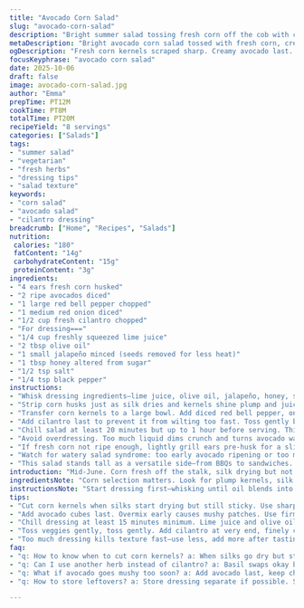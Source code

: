 ```yaml
---
title: "Avocado Corn Salad"
slug: "avocado-corn-salad"
description: "Bright summer salad tossing fresh corn off the cob with creamy avocado and crunchy veggies. The dressing blends zingy lime with a touch of heat from jalapeño, swapped in for sweetness. Basil swapped to cilantro adds a herbal punch. Chill the dressing early so flavors meld. Cut corn kernels just when silk turns dry and kernels plump for best texture. Watch for mushy avocado traps by adding it last. Crunchy bell pepper and crunchier red onion balance creaminess. Salt and pepper tune the salad to life."
metaDescription: "Bright avocado corn salad tossed with fresh corn, creamy avocado, crunchy bell pepper and onion. Cilantro, jalapeño, lime dressing with honey sweetness meld well chilled."
ogDescription: "Fresh corn kernels scraped sharp. Creamy avocado last. Lime, jalapeño heat, honey balance. Cilantro swap for basil. Chill to blend flavors. Crunch stays alive. Skip mushy traps."
focusKeyphrase: "avocado corn salad"
date: 2025-10-06
draft: false
image: avocado-corn-salad.jpg
author: "Emma"
prepTime: PT12M
cookTime: PT8M
totalTime: PT20M
recipeYield: "8 servings"
categories: ["Salads"]
tags:
- "summer salad"
- "vegetarian"
- "fresh herbs"
- "dressing tips"
- "salad texture"
keywords:
- "corn salad"
- "avocado salad"
- "cilantro dressing"
breadcrumb: ["Home", "Recipes", "Salads"]
nutrition: 
 calories: "180"
 fatContent: "14g"
 carbohydrateContent: "15g"
 proteinContent: "3g"
ingredients:
- "4 ears fresh corn husked"
- "2 ripe avocados diced"
- "1 large red bell pepper chopped"
- "1 medium red onion diced"
- "1/2 cup fresh cilantro chopped"
- "For dressing==="
- "1/4 cup freshly squeezed lime juice"
- "2 tbsp olive oil"
- "1 small jalapeño minced (seeds removed for less heat)"
- "1 tbsp honey altered from sugar"
- "1/2 tsp salt"
- "1/4 tsp black pepper"
instructions:
- "Whisk dressing ingredients—lime juice, olive oil, jalapeño, honey, salt, pepper—in a small bowl until emulsified. Refrigerate minimum 15 minutes to meld flavors but 30+ is better for depth."
- "Strip corn husks just as silk dries and kernels shine plump and juicy—earliest sign of freshest corn. Cut kernels by scraping sharp knife down each cob, capturing the popping sound when a kernel detaches cleanly."
- "Transfer corn kernels to a large bowl. Add diced red bell pepper, onion, and chopped avocado last to prevent premature mushiness. Use ripe but firm avocado—too soft and it will turn to mush once tossed."
- "Add cilantro last to prevent it from wilting too fast. Toss gently but thoroughly until everything glistens with dressing yet veggies stay distinct. Crunch and softness should contrast in each bite."
- "Chill salad at least 20 minutes but up to 1 hour before serving. This allows corn to soften slightly and flavors meld. Garnish with extra cilantro leaves if desired."
- "Avoid overdressing. Too much liquid dims crunch and turns avocado watery. Stir everything right before plating and taste—adjust salt, honey, or lime if needed."
- "If fresh corn not ripe enough, lightly grill ears pre-husk for a slightly smoky aroma and sweeter taste. If avocado underripe swap for diced cucumber or grilled zucchini for creaminess."
- "Watch for watery salad syndrome: too early avocado ripening or too much dressing. Wait until just before serving to add avocado if prepping ahead."
- "This salad stands tall as a versatile side—from BBQs to sandwiches. Also doubles as a dip with toasted flatbread or scoop crackers."
introduction: "Mid-June. Corn fresh off the stalk, silk drying but not dry. The sweet pop of kernels scraping the cob still sticky to touch but firm in bite. I got tired of drowning avocado salads with too much dressing—mushy, soggy messes begging for texture rescue. So swapped sugar for honey in dressing; adds complexity, soft sweetness instead of sharp sugar bite. Ditched basil for cilantro; gives brightness, herbaceous snap you don’t expect but crave. Jalapeño sneaks in for heat, but seeds out to keep lunch pleasant. Salad blues: avocados going slack or corn tough as leather—these days I know to look for the little things before chopping. Crunch and cream—balance the textures. Trust your hands, your nose. Chilling turns sharp edges softer, but not too long—keep crunch alive. Tastes get complicated, not diluted. This isn’t just salad, it’s an education in freshness and texture."
ingredientsNote: "Corn selection matters. Look for plump kernels, silk slightly sticky but browning; that means sweetness locked in. Husk ears just before prepping to keep moisture fresh. Avocado—ripe but firm—so it cubes without turning to guacamole sludge. Bell pepper chopped for crunch; red onion diced to give that sharp counterpoint. Cilantro replaces basil here; powerful herb, so chop finely and add last to avoid wilting. Dressing is where it pops—fresh lime juice sharpens everything; olive oil smooths. Honey swapped in for sugar adds deeper flavor, won’t overpower. Jalapeño minced but seeds mostly removed unless you want serious heat. Salt and pepper to round out—don’t skip, or flavor will fall flat. Refrigerate dressing so flavors combine but don’t lose brightness. If no fresh corn, canned or frozen can do—drain well, then rinse for fresher taste. Avocado swap? Cucumber or zucchini grilled thinly bring creaminess without risk of mush."
instructionsNote: "Start dressing first—whisking until oil blends into lime, honey, jalapeño, salt, and pepper. This step kicks off flavors marrying. Refrigerate; flavor sharpness mellows into balance. Cut kernels using sharp knife, scraping down to get clean cuts. That snapping sound is a sign. Toss corn straight into bowl; create salad layers by adding crunchier veggies next—bell pepper, onion; rough chop or dice for contrast but not too fine to keep crunch visible. Last add avocado cubes and cilantro; gentle tossing prevents bruising avocado. Chill salad minimum 20 minutes so corn softens slightly but doesn’t lose snap. Final toss just before serving, taste for seasoning. Adjust salt, add tiny drizzle of honey or more lime for brightness. Overdressing kills crispness—always err on less dressing, add later if needed. Seen too many watery salads from avocado breaking down early, so keep timing tight. If you prep in advance, keep avocado separate and add last moment."
tips:
- "Cut corn kernels when silks start drying but still sticky. Use sharp knife scraping down cob—listen for the pop, snap. That crunch is key texture. Avoid mush by not cutting too soon or late."
- "Add avocado cubes last. Overmix early causes mushy patches. Use firm ripe avocado. If soft or underripe, swap for cucumber or grilled zucchini for creamy texture without the soggy risk."
- "Chill dressing at least 15 minutes minimum. Lime juice and olive oil emulsify better with honey in cold; flavors mellow but don’t dull. More time melds better but don’t leave dressing too long or cilantro wilts faster when mixed."
- "Toss veggies gently, toss gently. Add cilantro at very end, finely chopped. Keeps brightness, prevents wilting which kills fresh green crunch. Balance bell pepper chunk size with onion dice for contrast but no soft mush."
- "Too much dressing kills texture fast—use less, add more after tasting. Overdressing turns avocado watery quick. If prepping early, keep avocado out, add just before serving to prevent watery salad syndrome."
faq:
- "q: How to know when to cut corn kernels? a: When silks go dry but still sticky; feels right to touch. Sharp knife scraping cob. Listen for popping sound. Too early or too late means less sweet or tough kernels."
- "q: Can I use another herb instead of cilantro? a: Basil swaps okay but changes flavor profile. Parsley works too but milder. Cilantro is punchy and wilts quick, so add right before serving to preserve fresh notes."
- "q: What if avocado goes mushy too soon? a: Add avocado last, keep chilled until plating. If prepping early, leave out avocado or substitute cucumber or zucchini grilled thin for creaminess without breakdown issues."
- "q: How to store leftovers? a: Store dressing separate if possible. Salad in airtight container—best eaten same day. Avocado browns quickly. Cover with plastic wrap pressed on surface or add lime juice to slow browning but texture still changes."

---
```

